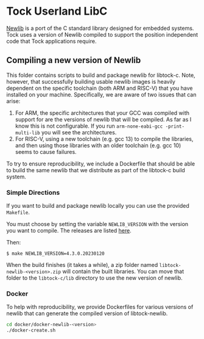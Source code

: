 Tock Userland LibC
==================

[Newlib](https://sourceware.org/newlib/) is a port of the C standard library
designed for embedded systems. Tock uses a version of Newlib compiled to support
the position independent code that Tock applications require.

Compiling a new version of Newlib
---------------------------------

This folder contains scripts to build and package newlib for libtock-c. Note,
however, that successfully building usable newlib images is heavily dependent on
the specific toolchain (both ARM and RISC-V) that you have installed on your
machine. Specifically, we are aware of two issues that can arise:

1. For ARM, the specific architectures that your GCC was compiled with support
   for are the versions of newlib that will be compiled. As far as I know this
   is not configurable. If you run `arm-none-eabi-gcc -print-multi-lib` you will
   see the architectures.
2. For RISC-V, using a new toolchain (e.g. gcc 13) to compile the libraries, and
   then using those libraries with an older toolchain (e.g. gcc 10) seems to
   cause failures.

To try to ensure reproducibility, we include a Dockerfile that should be able to
build the same newlib that we distribute as part of the libtock-c build system.

### Simple Directions

If you want to build and package newlib locally you can use the provided
`Makefile`.

You must choose by setting the variable `NEWLIB_VERSION` with the version you
want to compile. The releases are listed
[here](http://sourceware.org/pub/newlib/).

Then:

    $ make NEWLIB_VERSION=4.3.0.20230120

When the build finishes (it takes a while), a zip folder named
`libtock-newlib-<version>.zip` will contain the built libraries. You can move
that folder to the `libtock-c/lib` directory to use the new version of newlib.

### Docker

To help with reproducibility, we provide Dockerfiles for various versions of
newlib that can generate the compiled version of libtock-newlib.

```bash
cd docker/docker-newlib-<version>
./docker-create.sh
```
